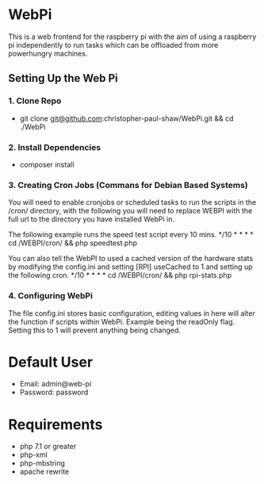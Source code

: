 # WebPi
This is a web frontend for the raspberry pi with the aim of using a raspberry pi independently to run tasks which can be offloaded from more powerhungry machines.

## Setting Up the Web Pi
### 1. Clone Repo
- git clone git@github.com:christopher-paul-shaw/WebPi.git && cd ./WebPi
### 2. Install Dependencies
- composer install
### 3. Creating Cron Jobs (Commans for Debian Based Systems)

You will need to enable cronjobs or scheduled tasks to run the scripts in the /cron/ directory, with the following you will need to replace WEBPI with the full url to the directory you have installed WebPi in.

The following example runs the speed test script every 10 mins.
*/10 * * * * cd /WEBPI/cron/ && php speedtest.php

You can also tell the WebPI to used a cached version of the hardware stats by modifying the config.ini and setting [RPI] useCached to 1 and setting up the following cron. 
*/10 * * * * cd /WEBPI/cron/ && php rpi-stats.php

### 4. Configuring WebPi
The file config.ini stores basic configuration, editing values in here will alter the function if scripts within WebPi.
Example being the readOnly flag. Setting this to 1 will prevent anything being changed.

# Default User
- Email: admin@web-pi
- Password: password

# Requirements
- php 7.1 or greater
- php-xml
- php-mbstring
- apache rewrite
